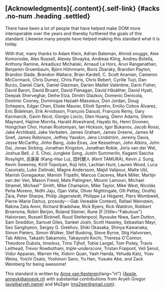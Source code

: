 ## [Acknowledgments]{.content}[](#acks){.self-link} {#acks .no-num .heading .settled}

There have been a lot of people that have helped make DOM more
interoperable over the years and thereby furthered the goals of this
standard. Likewise many people have helped making this standard what it
is today.

With that, many thanks to Adam Klein, Adrian Bateman, Ahmid *snuggs*,
Alex Komoroske, Alex Russell, Alexey Shvayka, Andreas Kling, Andreu
Botella, Anthony Ramine, Arkadiusz Michalski, Arnaud Le Hors, Arun
Ranganathan, Benjamin Gruenbaum, Björn Höhrmann, Boris Zbarsky, Brandon
Payton, Brandon Slade, Brandon Wallace, Brian Kardell, C. Scott Ananian,
Cameron McCormack, Chris Dumez, Chris Paris, Chris Rebert, Cyrille Tuzi,
Dan Burzo, Daniel Clark, Daniel Glazman, Darien Maillet Valentine, Darin
Fisher, David Baron, David Bruant, David Flanagan, David Håsäther, David
Hyatt, Deepak Sherveghar, Dethe Elza, Dimitri Glazkov, Domenic Denicola,
Dominic Cooney, Dominique Hazaël-Massieux, Don Jordan, Doug Schepers,
Edgar Chen, Elisée Maurer, Elliott Sprehn, Emilio Cobos Álvarez, Eric
Bidelman, Erik Arvidsson, François Daoust, François Remy, Gary
Kacmarcik, Gavin Nicol, Giorgio Liscio, Glen Huang, Glenn Adams, Glenn
Maynard, Hajime Morrita, Harald Alvestrand, Hayato Ito, Henri Sivonen,
Hongchan Choi, Hunan Rostomyan, Ian Hickson, Igor Bukanov, Jacob Rossi,
Jake Archibald, Jake Verbaten, James Graham, James Greene, James M
Snell, James Robinson, Jeffrey Yasskin, Jens Lindström, Jeremy Davis,
Jesse McCarthy, Jinho Bang, João Eiras, Joe Kesselman, John Atkins, John
Dai, Jonas Sicking, Jonathan Kingston, Jonathan Robie, Joris van der
Wel, Joshua Bell, J. S. Choi, Jungkee Song, Justin Summerlin, Kagami
Sascha Rosylight, 呂康豪 (Kang-Hao Lu), 田村健人 (Kent TAMURA), Kevin J.
Sung, Kevin Sweeney, Kirill Topolyan, Koji Ishii, Lachlan Hunt, Lauren
Wood, Luca Casonato, Luke Zielinski, Magne Andersson, Majid Valipour,
Malte Ubl, Manish Goregaokar, Manish Tripathi, Marcos Caceres, Mark
Miller, Martijn van der Ven, Mason Freed, Mats Palmgren, Mounir Lamouri,
Michael Stramel, Michael™ Smith, Mike Champion, Mike Taylor, Mike West,
Nicolás Peña Moreno, Nidhi Jaju, Ojan Vafai, Oliver Nightingale, Olli
Pettay, Ondřej Žára, Peter Sharpe, Philip Jägenstedt, Philippe Le
Hégaret, Piers Wombwell, Pierre-Marie Dartus, prosody---Gab Vereable
Context(, Rafael Weinstein, Rakina Zata Amni, Richard Bradshaw, Rick
Byers, Rick Waldron, Robbert Broersma, Robin Berjon, Roland Steiner,
Rune [F.]{title="Fabulous"} Halvorsen, Russell Bicknell, Ruud
Steltenpool, Ryosuke Niwa, Sam Dutton, Sam Sneddon, Samuel Giles, Sanket
Joshi, Scott Haseley, Sebastian Mayr, Seo Sanghyeon, Sergey G. Grekhov,
Shiki Okasaka, Shinya Kawanaka, Simon Pieters, Simon Wülker, Stef
Busking, Steve Byrne, Stig Halvorsen, Tab Atkins, Takashi Sakamoto,
Takayoshi Kochi, Theresa O'Connor, Theodore Dubois, *timeless*, Timo
Tijhof, Tobie Langel, Tom Pixley, Travis Leithead, Trevor Rowbotham,
*triple-underscore*, Tristan Fraipont, Veli Şenol, Vidur Apparao, Warren
He, Xidorn Quan, Yash Handa, Yehuda Katz, Yoav Weiss, Yoichi Osato,
Yoshinori Sano, Yu Han, Yusuke Abe, and Zack Weinberg for being awesome!

This standard is written by [Anne van
Kesteren](https://annevankesteren.nl/){lang="nl"}
([Apple](https://www.apple.com/), <annevk@annevk.nl>) with substantial
contributions from Aryeh Gregor (<ayg@aryeh.name>) and Ms2ger
(<ms2ger@gmail.com>).

